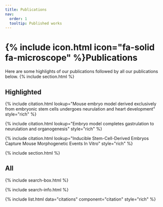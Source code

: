 ```yaml
---
title: Publications
nav:
  order: 1
  tooltip: Published works
---
```


# {% include icon.html icon="fa-solid fa-microscope" %}Publications

Here are some highlights of our publications followed by all our publications below.
{% include section.html %}

## Highlighted

{% include citation.html lookup="Mouse embryo model derived exclusively from embryonic stem cells undergoes neurulation and heart development" style="rich" %}

{% include citation.html lookup="Embryo model completes gastrulation to neurulation and organogenesis" style="rich" %}

{% include citation.html lookup="Inducible Stem-Cell-Derived Embryos Capture Mouse Morphogenetic Events In Vitro" style="rich" %}

{% include section.html %}

## All

{% include search-box.html %}

{% include search-info.html %}

{% include list.html data="citations" component="citation" style="rich" %}
